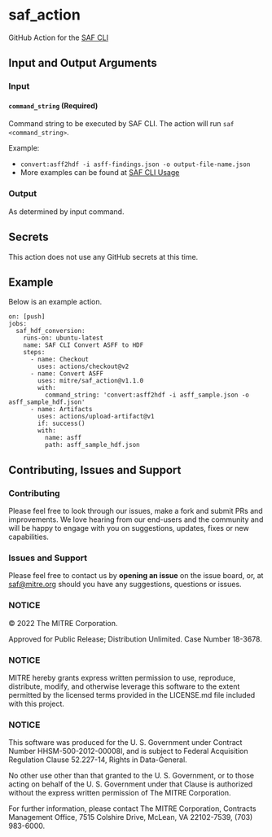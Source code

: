 # saf_action
GitHub Action for the [SAF CLI](https://github.com/mitre/saf)

## Input and Output Arguments
### Input
#### `command_string` (Required)

Command string to be executed by SAF CLI. The action will run `saf <command_string>`.

Example:

* `convert:asff2hdf -i asff-findings.json -o output-file-name.json`
* More examples can be found at [SAF CLI Usage](https://github.com/mitre/saf#usage)

### Output

As determined by input command.

## Secrets

This action does not use any GitHub secrets at this time.

## Example

Below is an example action.

```
on: [push]
jobs:
  saf_hdf_conversion:
    runs-on: ubuntu-latest
    name: SAF CLI Convert ASFF to HDF
    steps:
      - name: Checkout
        uses: actions/checkout@v2
      - name: Convert ASFF
        uses: mitre/saf_action@v1.1.0
        with:
          command_string: 'convert:asff2hdf -i asff_sample.json -o asff_sample_hdf.json'
      - name: Artifacts
        uses: actions/upload-artifact@v1
        if: success()
        with:
          name: asff
          path: asff_sample_hdf.json
```

## Contributing, Issues and Support

### Contributing

Please feel free to look through our issues, make a fork and submit PRs and improvements. We love hearing from our end-users and the community and will be happy to engage with you on suggestions, updates, fixes or new capabilities.

### Issues and Support

Please feel free to contact us by **opening an issue** on the issue board, or, at [saf@mitre.org](mailto:saf@mitre.org) should you have any suggestions, questions or issues.

### NOTICE

© 2022 The MITRE Corporation.

Approved for Public Release; Distribution Unlimited. Case Number 18-3678.

### NOTICE

MITRE hereby grants express written permission to use, reproduce, distribute, modify, and otherwise leverage this software to the extent permitted by the licensed terms provided in the LICENSE.md file included with this project.

### NOTICE

This software was produced for the U. S. Government under Contract Number HHSM-500-2012-00008I, and is subject to Federal Acquisition Regulation Clause 52.227-14, Rights in Data-General.

No other use other than that granted to the U. S. Government, or to those acting on behalf of the U. S. Government under that Clause is authorized without the express written permission of The MITRE Corporation.

For further information, please contact The MITRE Corporation, Contracts Management Office, 7515 Colshire Drive, McLean, VA 22102-7539, (703) 983-6000.
